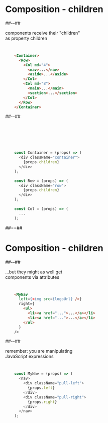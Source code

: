 <!-- .slide: class="two-column-layout" -->

# Composition - children 

##--##

<div class="center" style="margin-bottom: 40px;">
  components receive their "children" <br />
  as property children
</div>


```html
    <Container>
      <Row>
        <Col md="4">
          <nav>...</nav>
          <aside>...</aside>
        </Col>
        <Col md="8">
          <main>...</main>
          <section>...</section>
        </Col>
      </Row>
    </Container>
```

##--##

<div style="margin-bottom: 100px;"></div>

```javascript
    const Container = (props) => (
      <div className="container">
        {props.children}
      </div>
    );
    
    const Row = (props) => (
      <div className="row">
        {props.children}
      </div>
    );
    
    const Col = (props) => (
      ...
    );
```


##==##


<!-- .slide: class="two-column-layout" -->

# Composition - children 

##--##

<div class="center" style="margin-bottom: 40px;">
  ...but they might as well get <br/> components via attributes
</div>

```html
    <MyNav
      left={<img src={logoUrl} />}
      right={
        <ul>
          <li><a href="...">...</a></li>
          <li><a href="...">...</a></li>
        </ul>
      }
    />
```

##--##

<div class="center" style="margin-bottom: 40px;">
  remember: you are manipulating <br /> JavaScript expressions
</div>

```javascript
    const MyNav = (props) => (
      <nav>
        <div className="pull-left">
          {props.left}
        </div>
        <div className="pull-right">
          {props.right}
        </div>
      </nav>
    );
```

